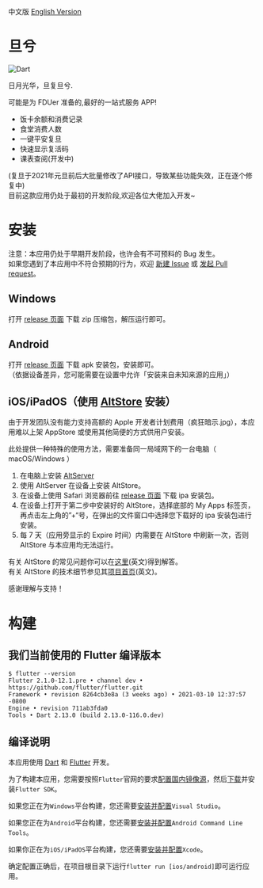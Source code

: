 中文版 [English Version](README_EN.md)
# 旦兮
![Dart](https://github.com/w568w/DanXi/workflows/Dart/badge.svg)  
  
日月光华，旦复旦兮.  
  
可能是为 FDUer 准备的,最好的一站式服务 APP!  

- 饭卡余额和消费记录
- 食堂消费人数
- 一键平安复旦
- 快速显示复活码
- 课表查阅(开发中)
  
(复旦于2021年元旦前后大批量修改了API接口，导致某些功能失效，正在逐个修复中)  
目前这款应用仍处于最初的开发阶段,欢迎各位大佬加入开发~

# 安装
注意：本应用仍处于早期开发阶段，也许会有不可预料的 Bug 发生。  
如果您遇到了本应用中不符合预期的行为，欢迎 [新建 Issue](https://github.com/w568w/DanXi/issues/new/choose) 或 [发起 Pull request](https://github.com/w568w/DanXi/compare)。
## Windows
打开 [release 页面](https://github.com/w568w/DanXi/releases) 下载 zip 压缩包，解压运行即可。  

## Android
打开 [release 页面](https://github.com/w568w/DanXi/releases) 下载 apk 安装包，安装即可。  
（依据设备差异，您可能需要在设置中允许「安装来自未知来源的应用」）

## iOS/iPadOS（使用 [AltStore](https://altstore.io) 安装）
  
由于开发团队没有能力支持高额的 Apple 开发者计划费用（疯狂暗示.jpg），本应用难以上架 AppStore 或使用其他简便的方式供用户安装。
  
此处提供一种特殊的使用方法，需要准备同一局域网下的一台电脑（ macOS/Windows ）
  
1. 在电脑上安装 [AltServer](https://altstore.io)
2. 使用 AltServer 在设备上安装 AltStore。
3. 在设备上使用 Safari 浏览器前往 [release 页面](https://github.com/w568w/DanXi/releases) 下载 ipa 安装包。
4. 在设备上打开于第二步中安装好的 AltStore，选择底部的 My Apps 标签页，再点击左上角的”+“号，在弹出的文件窗口中选择您下载好的 ipa 安装包进行安装。
5. 每 7 天（应用旁显示的 Expire 时间）内需要在 AltStore 中刷新一次，否则 AltStore 与本应用均无法运行。
  
有关 AltStore 的常见问题你可以在[这里](https://altstore.io/faq/)(英文)得到解答。  
有关 AltStore 的技术细节参见其[项目首页](https://github.com/rileytestut/AltStore)(英文)。
  
感谢理解与支持！

# 构建
## 我们当前使用的 Flutter 编译版本
```shell script
$ flutter --version
Flutter 2.1.0-12.1.pre • channel dev • https://github.com/flutter/flutter.git
Framework • revision 8264cb3e8a (3 weeks ago) • 2021-03-10 12:37:57 -0800
Engine • revision 711ab3fda0
Tools • Dart 2.13.0 (build 2.13.0-116.0.dev)
```
## 编译说明
本应用使用 [Dart](https://dart.cn/) 和 [Flutter](https://flutter.cn/) 开发。  
  
为了构建本应用，您需要按照`Flutter`官网的要求[配置国内镜像源](https://flutter.cn/community/china)，然后[下载](https://flutter.cn/docs/get-started/install)并安装`Flutter SDK`。    
  
如果您正在为`Windows`平台构建，您还需要[安装并配置](https://visualstudio.microsoft.com/zh-hans/downloads/)`Visual Studio`。  
  
如果您正在为`Android`平台构建，您还需要[安装并配置](https://developer.android.google.cn/studio)`Android Command Line Tools`。
  
如果你正在为`iOS/iPadOS`平台构建，您还需要[安装并配置](https://apps.apple.com/cn/app/xcode/id497799835)`Xcode`。
  
确定配置正确后，在项目根目录下运行`flutter run [ios/android]`即可运行应用。
